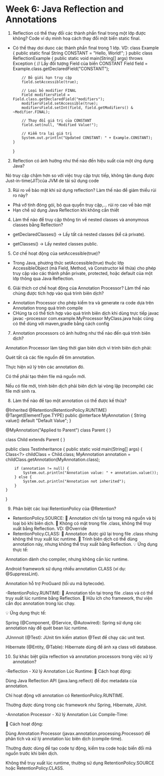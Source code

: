 # Week 6: Java Reflection and Annotations

1. Reflection có thể thay đổi các thành phần final trong một lớp được không? Code ví dụ minh hoạ cách thay đổi một biến static final.

- Có thể thay doi duoc các thành phần final trong 1 lớp.
  VD:
  class Example {
  public static final String CONSTANT = "Hello, World!";
  }
  public class ReflectionExample {
  public static void main(String[] args) throws Exception {
  // Lấy đối tượng Field của biến CONSTANT
  Field field = Example.class.getDeclaredField("CONSTANT");

          // Bỏ giới hạn truy cập
          field.setAccessible(true);

          // Loại bỏ modifier FINAL
          Field modifiersField = Field.class.getDeclaredField("modifiers");
          modifiersField.setAccessible(true);
          modifiersField.setInt(field, field.getModifiers() & ~Modifier.FINAL);

          // Thay đổi giá trị của CONSTANT
          field.set(null, "Modified Value!");

          // Kiểm tra lại giá trị
          System.out.println("Updated CONSTANT: " + Example.CONSTANT);
      }

  }

2. Reflection có ảnh hưởng như thế nào đến hiệu suất của một ứng dụng Java?

Nó truy cập chậm hơn so với việc truy cập trực tiếp, không tận dung được Just-in-time(JIT)của JVM de tái sử dụng code

3. Rủi ro về bảo mật khi sử dụng reflection? Làm thế nào để giảm thiểu rủi ro này?

- Phá vỡ tính đóng gói, bỏ qua quyền truy cập,... rủi ro cao về bảo mật
- Hạn chế sử dụng Java Reflection khi không cần thiết

4. Làm thế nào để truy cập thông tin về nested classes và anonymous classes bằng Reflection?

- getDeclaredClasses() → Lấy tất cả nested classes (kể cả private).

- getClasses() → Lấy nested classes public.

5. Cơ chế hoạt động của setAccessible(true)?

- Trong Java, phương thức setAccessible(true) thuộc lớp AccessibleObject
  (mà Field, Method, và Constructor kế thừa) cho phép truy cập vào các thành phần private,
  protected, hoặc default của một lớp thông qua Java Reflection.

6. Giải thích cơ chế hoạt động của Annotation Processor? Làm thế nào chúng được tích hợp vào quá trình biên dịch?

- Annotation Processor cho phép kiểm tra và generate ra code dựa trên Annotation trong quá trình compile
- CHúng ta có thể tích hợp vào quá trình biên dịch khi dùng trực tiếp javac
  javac -processor com.example.MyProcessor MyClass.java
  hoặc cũng có thể dùng với maven,gradle bằng cách config

7. Annotation processors có ảnh hưởng như thế nào đến quá trình biên dịch?

Annotation Processor làm tăng thời gian biên dịch vì trình biên dịch phải:

Quét tất cả các file nguồn để tìm annotation.

Thực hiện xử lý trên các annotation đó.

Có thể phải tạo thêm file mã nguồn mới.

Nếu có file mới, trình biên dịch phải biên dịch lại vòng lặp (recompile) các file mới sinh ra.

8.  Làm thế nào để tạo một annotation có thể được kế thừa?

@Inherited
@Retention(RetentionPolicy.RUNTIME)
@Target(ElementType.TYPE)
public @interface MyAnnotation {
String value() default "Default Value";
}

@MyAnnotation("Applied to Parent")
class Parent {
}

class Child extends Parent {
}

public class TestInheritance {
public static void main(String[] args) {
Class<?> childClass = Child.class;
MyAnnotation annotation = childClass.getAnnotation(MyAnnotation.class);

        if (annotation != null) {
            System.out.println("Annotation value: " + annotation.value());
        } else {
            System.out.println("Annotation not inherited");
        }
    }

}

9. Phân biệt các loại RetentionPolicy của @Retention?

- RetentionPolicy.SOURCE:
  🔹 Annotation chỉ tồn tại trong mã nguồn và bị loại bỏ khi biên dịch.
  🔹 Không có mặt trong file .class, không thể truy xuất bằng Reflection.
  VD: @Override
- RetentionPolicy.CLASS:
  🔹 Annotation được giữ lại trong file .class nhưng không thể truy xuất lúc runtime.
  🔹 Trình biên dịch có thể dùng annotation này, nhưng không thể truy xuất bằng Reflection.
  💡 Ứng dụng thực tế:

Annotation dành cho compiler, nhưng không cần lúc runtime.

Android framework sử dụng nhiều annotation CLASS (ví dụ: @SuppressLint).

Annotation hỗ trợ ProGuard (tối ưu mã bytecode).

-RetentionPolicy.RUNTIME:
🔹 Annotation tồn tại trong file .class và có thể truy xuất lúc runtime bằng Reflection.
🔹 Hữu ích cho framework, thư viện cần đọc annotation trong lúc chạy.

💡 Ứng dụng thực tế:

Spring (@Component, @Service, @Autowired): Spring sử dụng các annotation này để quét bean lúc runtime.

JUnnnoit (@Test): JUnit tìm kiếm atation @Test để chạy các unit test.

Hibernate (@Entity, @Table): Hibernate dùng để ánh xạ class với database.

10. Sự khác biệt giữa reflection và annotation processors trong việc xử lý annotation?

-Reflection - Xử lý Annotation Lúc Runtime:
🔹 Cách hoạt động:

Dùng Java Reflection API (java.lang.reflect) để đọc metadata của annotation.

Chỉ hoạt động với annotation có RetentionPolicy.RUNTIME.

Thường được dùng trong các framework như Spring, Hibernate, JUnit.

-Annotation Processor - Xử lý Annotation Lúc Compile-Time:

🔹 Cách hoạt động:

Dùng Annotation Processor (javax.annotation.processing.Processor) để phân tích và xử lý annotation lúc biên dịch (compile-time).

Thường được dùng để tạo code tự động, kiểm tra code hoặc biến đổi mã nguồn trước khi biên dịch.

Không thể truy xuất lúc runtime, thường sử dụng RetentionPolicy.SOURCE hoặc RetentionPolicy.CLASS.
